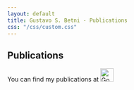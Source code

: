 ```yaml
---
layout: default
title: Gustavo S. Betni - Publications
css: "/css/custom.css"
---
```

<div class="container font-16">
  <h2>Publications</h2>

You can find my publications at <a href="https://scholar.google.ca/citations?user=ap6nTY0AAAAJ&hl=en" target="_blank"><img src="img/GoogleScholar.jpg" alt="Google Scholar" height="30"></a>
